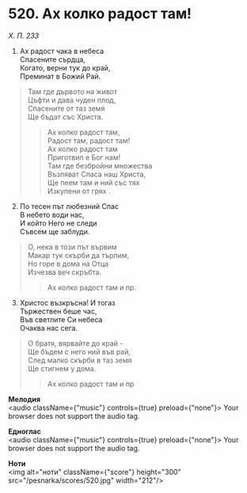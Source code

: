 # 520. Ах колко радост там!

_Х. П. 233_

1. Ах радост чака в небеса  
Спасените сърдца,  
Когато, верни тук до край,  
Преминат в Божий Рай.  

> Там где дървото на живот  
> Цъфти и дава чуден плод,  
> Спасените от таз земя  
> Ще бъдат със Христа.  
> > Ах колко радост там,  
> > Радост там, радост там!  
> > Ах колко радост там  
> > Приготвил е Бог нам!  
> > Там где безбройни множества  
> > Възпяват Спаса наш Христа,  
> > Ще пеем там и ний със тях  
> > Изкупени от грях .  

2. По тесен път любезний Спас  
В небето води нас,  
И който Него не следи  
Съвсем ще заблуди.  

> О, нека в този път вървим  
> Макар тук скърби да търпим,  
> Но горе в дома на Отца  
> Изчезва веч скръбта.  
> > Ах колко радост там и пр.  

3. Христос възкръсна! И тогаз  
Тържествен беше час,  
Във светлите Си небеса  
Очаква нас сега.  

> О братя, вярвайте до край -  
> Ще бъдем с него ний във рай,  
> След малко скърби в таз земя  
> Ще стигнем у дома.  
> > Ах колко радост там и пр

**Мелодия**  
<audio className={"music"} controls={true} preload={"none"}>
    <source src="/pesnarka/mp3/520.mp3" type="audio/mpeg"/>
    Your browser does not support the audio tag.
</audio>

**Едноглас**  
<audio className={"music"} controls={true} preload={"none"}>
    <source src="/pesnarka/transp/520.mp3" type="audio/mpeg"/>
    Your browser does not support the audio tag.
</audio>

**Ноти**  
<img alt="ноти" className={"score"} height="300" src="/pesnarka/scores/520.jpg" width="212"/>
